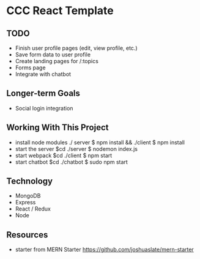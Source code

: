 # CCC React Template

## TODO
- Finish user profile pages (edit, view profile, etc.)
- Save form data to user profile
- Create landing pages for /:topics
- Forms page
- Integrate with chatbot

## Longer-term Goals
- Social login integration

## Working With This Project
- install node modules ./ server $ npm install && ./client $ npm install  
- start the server $cd ./server $ nodemon index.js
- start webpack $cd ./client $ npm start
- start chatbot $cd ./chatbot $ sudo npm start

## Technology
- MongoDB
- Express
- React / Redux
- Node

## Resources
- starter from MERN Starter <https://github.com/joshuaslate/mern-starter>
